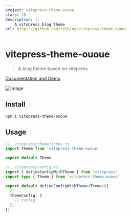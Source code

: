 ```yaml
---
project: vitepress-theme-ououe
stars: 16
description: |-
    A vitepress blog theme
url: https://github.com/tolking/vitepress-theme-ououe
---
```


# vitepress-theme-ououe

> A blog theme based on vitepress

[Documentation and Demo](https://tolking.github.io/vitepress-theme-ououe)

![image](./docs/public/vitepress-theme-ououe.jpg)

## Install

```bash
npm i vitepress-theme-ououe
```

## Usage

```ts
// .vitepress/theme/index.ts
import Theme from 'vitepress-theme-ououe'

export default Theme
```

```ts
// .vitepress/config.ts
import { defineConfigWithTheme } from 'vitepress'
import type { Theme } from 'vitepress-theme-ououe'

export default defineConfigWithTheme<Theme>({
  // ...
  themeConfig: {
    // config
  },
})
```

